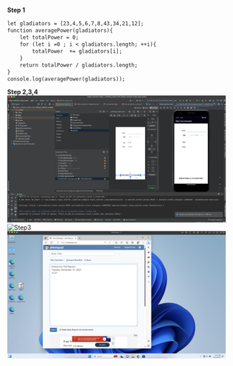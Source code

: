 **Step 1**
```
let gladiators = [23,4,5,6,7,8,43,34,21,12];
function averagePower(gladiators){
    let totalPower = 0;
    for (let i =0 ; i < gladiators.length; ++i){
        totalPower  += gladiators[i];
    }
    return totalPower / gladiators.length;
}
console.log(averagePower(gladiators));

```
**Step 2,3,4**
![Step2](./images/Step2.png)
![Step3](./images/Step3.png)
![Step4](./images/Step4.png)